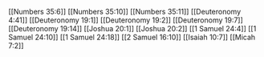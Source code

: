 [[Numbers 35:6]]
[[Numbers 35:10]]
[[Numbers 35:11]]
[[Deuteronomy 4:41]]
[[Deuteronomy 19:1]]
[[Deuteronomy 19:2]]
[[Deuteronomy 19:7]]
[[Deuteronomy 19:14]]
[[Joshua 20:1]]
[[Joshua 20:2]]
[[1 Samuel 24:4]]
[[1 Samuel 24:10]]
[[1 Samuel 24:18]]
[[2 Samuel 16:10]]
[[Isaiah 10:7]]
[[Micah 7:2]]
